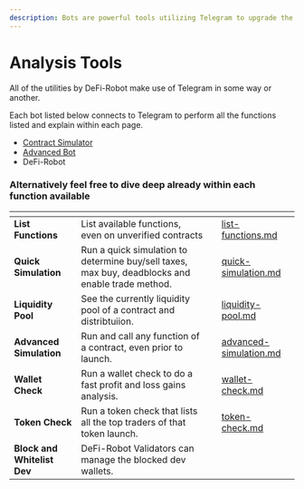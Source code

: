 ```yaml
---
description: Bots are powerful tools utilizing Telegram to upgrade the DeFi experience
---
```


# Analysis Tools

All of the utilities by DeFi-Robot make use of Telegram in some way or another.&#x20;

Each bot listed below connects to Telegram to perform all the functions listed and explain within each page.

* [Contract Simulator](contract-simulator/)
* [Advanced Bot](advanced-bot/)
* DeFi-Robot

### Alternatively feel free to dive deep already within each function available

<table data-view="cards"><thead><tr><th></th><th></th><th></th><th data-hidden data-card-target data-type="content-ref"></th></tr></thead><tbody><tr><td><strong>List Functions</strong></td><td>List available functions, even on unverified contracts</td><td></td><td><a href="contract-simulator/list-functions.md">list-functions.md</a></td></tr><tr><td><strong>Quick Simulation</strong></td><td>Run a quick simulation to determine buy/sell taxes, max buy, deadblocks and enable trade method.</td><td></td><td><a href="contract-simulator/quick-simulation.md">quick-simulation.md</a></td></tr><tr><td><strong>Liquidity Pool</strong></td><td>See the currently liquidity pool of a contract and distribtuiion. </td><td></td><td><a href="contract-simulator/liquidity-pool.md">liquidity-pool.md</a></td></tr><tr><td><strong>Advanced Simulation</strong></td><td>Run and call any function of a contract, even prior to launch.</td><td></td><td><a href="contract-simulator/advanced-simulation.md">advanced-simulation.md</a></td></tr><tr><td><strong>Wallet Check</strong></td><td>Run a wallet check to do a fast profit and loss gains analysis.</td><td></td><td><a href="advanced-bot/wallet-check.md">wallet-check.md</a></td></tr><tr><td><strong>Token Check</strong></td><td>Run a token check that lists all the top traders of that token launch.</td><td></td><td><a href="advanced-bot/token-check.md">token-check.md</a></td></tr><tr><td><strong>Block and Whitelist Dev</strong></td><td>DeFi-Robot Validators can manage the blocked dev wallets.</td><td></td><td></td></tr></tbody></table>
